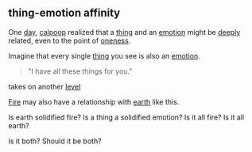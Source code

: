 ## thing-emotion affinity

One [day](day.md), [calpoop](index.md) realized that a [thing](thing.md) and an [emotion](emotion.md) might be [deeply](depth.md) related, even to the point of [oneness](one.md).

Imagine that every single [thing](thing.md) you see is also an [emotion](emotion.md).

> "I have all these things for you."  

takes on another [level](level.md)

[Fire](fire.md) may also have a relationship with [earth](earth.md) like this.

Is earth solidified fire? Is a thing a solidified emotion? Is it all fire? Is it all earth?

Is it both? Should it be both?

